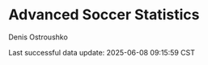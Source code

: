 # Advanced Soccer Statistics
Denis Ostroushko

<!-- gfm -->

Last successful data update: 2025-06-08 09:15:59 CST
